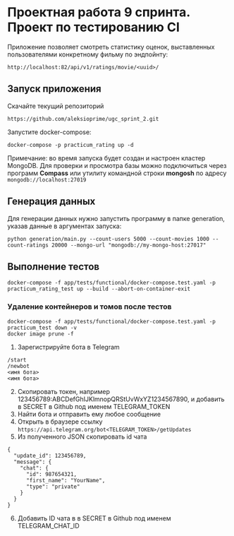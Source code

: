 # Проектная работа 9 спринта. Проект по тестированию CI

Приложение позволяет смотреть статистику оценок, выставленных пользователями конкретному фильму по эндпойнту:

```
http://localhost:82/api/v1/ratings/movie/<uuid>/
```

## Запуск приложения
Скачайте текущий репозиторий
```
https://github.com/aleksioprime/ugc_sprint_2.git
```
Запустите docker-compose:
```
docker-compose -p practicum_rating up -d
```
Примечание: во время запуска будет создан и настроен кластер MongoDB. Для проверки и просмотра базы можно подключиться через программ **Compass** или утилиту командной строки **mongosh** по адресу `mongodb://localhost:27019`

## Генерация данных
Для генерации данных нужно запустить программу в папке generation, указав данные в аргументах запуска:
```
python generation/main.py --count-users 5000 --count-movies 1000 --count-ratings 20000 --mongo-url "mongodb://my-mongo-host:27017"
```

## Выполнение тестов
```
docker-compose -f app/tests/functional/docker-compose.test.yaml -p practicum_rating_test up --build --abort-on-container-exit
```

### Удаление контейнеров и томов после тестов
```
docker-compose -f app/tests/functional/docker-compose.test.yaml -p practicum_test down -v
docker image prune -f
```

1. Зарегистрируйте бота в Telegram

```shell
/start
/newbot
<имя бота>
<имя бота>
```

2. Скопировать токен, например 123456789:ABCDefGhIJKlmnopQRStUvWxYZ1234567890, и добавить в SECRET в Github под именем TELEGRAM_TOKEN
3. Найти бота и отправить ему любое сообщение
4. Открыть в браузере ссылку `https://api.telegram.org/bot<TELEGRAM_TOKEN>/getUpdates`
5. Из полученного JSON скопировать id чата
```
{
  "update_id": 123456789,
  "message": {
    "chat": {
      "id": 987654321,
      "first_name": "YourName",
      "type": "private"
    }
  }
}
```
6. Добавить ID чата в в SECRET в Github под именем TELEGRAM_CHAT_ID